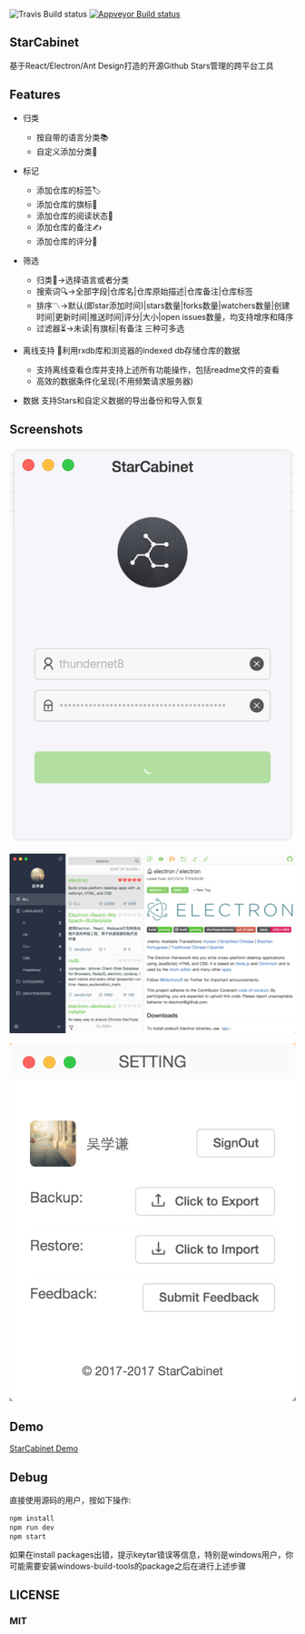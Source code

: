 ![Travis Build status](https://travis-ci.org/thundernet8/StarCabinet.svg?branch=master)
[![Appveyor Build status](https://ci.appveyor.com/api/projects/status/2hpsvxeamqegjkn1?svg=true)](https://ci.appveyor.com/project/thundernet8/starcabinet)

## StarCabinet

基于React/Electron/Ant Design打造的开源Github Stars管理的跨平台工具

## Features

* 归类
    * 按自带的语言分类📚
    * 自定义添加分类💼

* 标记
    * 添加仓库的标签🏷
    * 添加仓库的旗标🏁
    * 添加仓库的阅读状态👀
    * 添加仓库的备注✍️
    * 添加仓库的评分💯

* 筛选
    * 归类🎏->选择语言或者分类
    * 搜索词🔍->全部字段|仓库名|仓库原始描述|仓库备注|仓库标签
    * 排序〽️->默认(即star添加时间)|stars数量|forks数量|watchers数量|创建时间|更新时间|推送时间|评分|大小|open issues数量，均支持增序和降序
    * 过滤器⏳->未读|有旗标|有备注 三种可多选

* 离线支持
    💾利用rxdb库和浏览器的indexed db存储仓库的数据

    * 支持离线查看仓库并支持上述所有功能操作，包括readme文件的查看
    * 高效的数据条件化呈现(不用频繁请求服务器)

* 数据
    支持Stars和自定义数据的导出备份和导入恢复

## Screenshots
![Login](screenshots/StarCabinet-login.png)

![Main](screenshots/StarCabinet-main.png)

![Setting](screenshots/StarCabinet-setting.png)

## Demo
[StarCabinet Demo](http://7xrp00.com1.z0.glb.clouddn.com/starcabinet/StarCabinet.mp4)

## Debug
直接使用源码的用户，按如下操作:

```
npm install
npm run dev
npm start
```

如果在install packages出错，提示keytar错误等信息，特别是windows用户，你可能需要安装windows-build-tools的package之后在进行上述步骤

## LICENSE
### MIT
